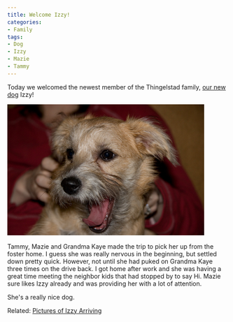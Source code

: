 ```yaml
---
title: Welcome Izzy!
categories:
- Family
tags:
- Dog
- Izzy
- Mazie
- Tammy
---
```


Today we welcomed the newest member of the Thingelstad family, [our new dog](/thingelstad/were-getting-a-dog) Izzy!


[![20070321_213106_0355.jpg](/assets/posts/2007/20070321_213106_03551.jpg)](http://photos.thingelstad.com/200703-Izzy/content/20070321_213106_0355_large.html)

Tammy, Mazie and Grandma Kaye made the trip to pick her up from the foster home. I guess she was really nervous in the beginning, but settled down pretty quick. However, not until she had puked on Grandma Kaye three times on the drive back. I got home after work and she was having a great time meeting the neighbor kids that had stopped by to say Hi. Mazie sure likes Izzy already and was providing her with a lot of attention.

She's a really nice dog.

Related: [Pictures of Izzy Arriving](http://photos.thingelstad.com/200703-Izzy/)
